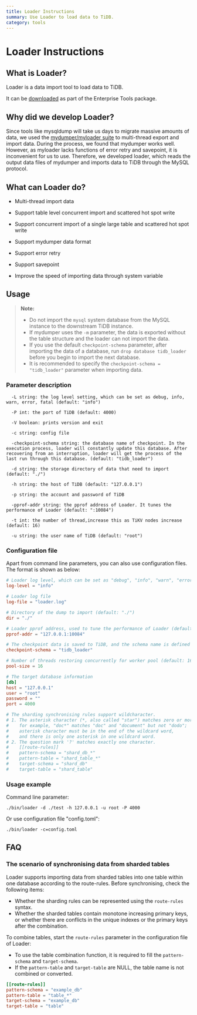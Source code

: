 ```yaml
---
title: Loader Instructions
summary: Use Loader to load data to TiDB.
category: tools
---
```


# Loader Instructions

## What is Loader?

Loader is a data import tool to load data to TiDB.

It can be [downloaded](../tools/download.md) as part of the Enterprise Tools package.

## Why did we develop Loader?

Since tools like mysqldump will take us days to migrate massive amounts of data, we used the [mydumper/myloader suite](https://github.com/maxbube/mydumper) to multi-thread export and import data. During the process, we found that mydumper works well. However, as myloader lacks functions of error retry and savepoint, it is inconvenient for us to use. Therefore, we developed loader, which reads the output data files of mydumper and imports data to TiDB through the MySQL protocol.

## What can Loader do?

+ Multi-thread import data

+ Support table level concurrent import and scattered hot spot write

+ Support concurrent import of a single large table and scattered hot spot write

+ Support mydumper data format

+ Support error retry

+ Support savepoint

+ Improve the speed of importing data through system variable

## Usage

> **Note:**
> 
> - Do not import the `mysql` system database from the MySQL instance to the downstream TiDB instance.
> - If mydumper uses the `-m` parameter, the data is exported without the table structure and the loader can not import the data.
> - If you use the default `checkpoint-schema` parameter, after importing the data of a database, run `drop database tidb_loader` before you begin to import the next database.
> - It is recommended to specify the `checkpoint-schema = "tidb_loader"` parameter when importing data.

### Parameter description

```
  -L string: the log level setting, which can be set as debug, info, warn, error, fatal (default: "info")

  -P int: the port of TiDB (default: 4000)

  -V boolean: prints version and exit

  -c string: config file

  -checkpoint-schema string: the database name of checkpoint. In the execution process, loader will constantly update this database. After recovering from an interruption, loader will get the process of the last run through this database. (default: "tidb_loader")

  -d string: the storage directory of data that need to import (default: "./")

  -h string: the host of TiDB (default: "127.0.0.1")

  -p string: the account and password of TiDB

  -pprof-addr string: the pprof address of Loader. It tunes the performance of Loader (default: ":10084")

  -t int: the number of thread,increase this as TiKV nodes increase (default: 16)

  -u string: the user name of TiDB (default: "root")
```

### Configuration file

Apart from command line parameters, you can also use configuration files. The format is shown as below:

```toml
# Loader log level, which can be set as "debug", "info", "warn", "error" and "fatal" (default: "info")
log-level = "info"

# Loader log file
log-file = "loader.log"

# Directory of the dump to import (default: "./")
dir = "./"

# Loader pprof address, used to tune the performance of Loader (default: "127.0.0.1:10084")
pprof-addr = "127.0.0.1:10084"

# The checkpoint data is saved to TiDB, and the schema name is defined here.
checkpoint-schema = "tidb_loader"

# Number of threads restoring concurrently for worker pool (default: 16). Each worker restore one file at a time.
pool-size = 16

# The target database information
[db]
host = "127.0.0.1"
user = "root"
password = ""
port = 4000

# The sharding synchronising rules support wildcharacter.
# 1. The asterisk character (*, also called "star") matches zero or more characters,
#    for example, "doc*" matches "doc" and "document" but not "dodo";
#    asterisk character must be in the end of the wildcard word,
#    and there is only one asterisk in one wildcard word.
# 2. The question mark '?' matches exactly one character.
#    [[route-rules]]
#    pattern-schema = "shard_db_*"
#    pattern-table = "shard_table_*"
#    target-schema = "shard_db"
#    target-table = "shard_table"
```

### Usage example

Command line parameter:

```
./bin/loader -d ./test -h 127.0.0.1 -u root -P 4000
```

Or use configuration file "config.toml":

```
./bin/loader -c=config.toml
```

## FAQ

### The scenario of synchronising data from sharded tables

Loader supports importing data from sharded tables into one table within one database according to the route-rules. Before synchronising, check the following items:

- Whether the sharding rules can be represented using the `route-rules` syntax.
- Whether the sharded tables contain monotone increasing primary keys, or whether there are conflicts in the unique indexes or the primary keys after the combination.

To combine tables, start the `route-rules` parameter in the configuration file of Loader:

- To use the table combination function, it is required to fill the `pattern-schema` and `target-schema`.
- If the `pattern-table` and `target-table` are NULL, the table name is not combined or converted.

```toml
[[route-rules]]
pattern-schema = "example_db"
pattern-table = "table_*"
target-schema = "example_db"
target-table = "table"
```
